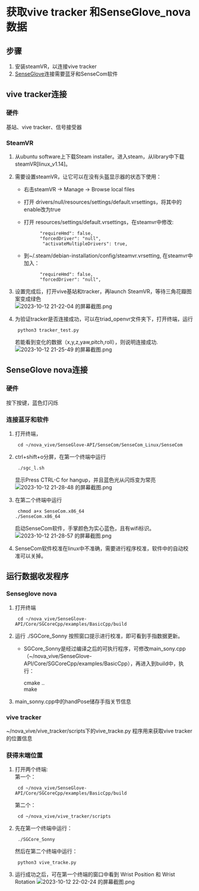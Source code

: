 # 获取vive tracker 和SenseGlove_nova数据
## 步骤
1. 安装steamVR，以连接vive tracker  
2. [SenseGlove](https://github.com/Adjuvo/SenseGlove-API)连接需要蓝牙和SenseCom软件  


## vive tracker连接
### 硬件
基站、vive tracker、信号接受器

### SteamVR
1. 从ubuntu software上下载Steam installer。进入steam，从library中下载steamVR[linux_v1.14]。  
2. 需要设置steamVR，让它可以在没有头盔显示器的状态下使用：  
    - 右击steamVR -> Manage -> Browse local files  
    - 打开 drivers/null/resources/settings/default.vrsettings，将其中的enable改为true
    - 打开 resources/settings/default.vrsettings，在steamvr中修改:  
  
                "requireHmd": false,  
                "forcedDriver": "null",  
                 "activateMultipleDrivers": true,   
   -  到~/.steam/debian-installation/config/steamvr.vrsetting, 在steamvr中加入：

                "requireHmd": false,  
                "forcedDriver": "null", 
    
3. 设置完成后，打开vive基站和tracker，再launch SteamVR，等待三角花瓣图案变成绿色  
   ![2023-10-12 21-22-04 的屏幕截图.png](https://s2.loli.net/2023/10/12/VGfUdPQN6LJeuiR.png)
4. 为验证tracker是否连接成功，可以在triad_openvr文件夹下，打开终端，运行  
   
        python3 tracker_test.py
    若能看到变化的数据（x,y,z,yaw,pitch,roll），则说明连接成功.
    ![2023-10-12 21-25-49 的屏幕截图.png](https://s2.loli.net/2023/10/12/8Fq5QwTELk6CsUn.png)
   

## SenseGlove nova连接
### 硬件
按下按键，蓝色灯闪烁
### 连接蓝牙和软件

1. 打开终端，  
   
        cd ~/nova_vive/SenseGlove-API/SenseCom/SenseCom_Linux/SenseCom
2. ctrl+shift+o分屏，在第一个终端中运行  
   
        ./sgc_l.sh  
   显示Press CTRL-C for hangup，并且蓝色光从闪烁变为常亮
   ![2023-10-12 21-28-48 的屏幕截图.png](https://s2.loli.net/2023/10/12/haVxf4OUsb9GmKN.png)
3. 在第二个终端中运行  
   
        chmod a+x SenseCom.x86_64
       ./SenseCom.x86_64  
   启动SenseCom软件，手掌颜色为实心蓝色，且有wifi标识。
   ![2023-10-12 21-28-57 的屏幕截图.png](https://s2.loli.net/2023/10/12/7hGOBZJXWcFaIKm.png)
4. SenseCom软件校准在linux中不准确，需要进行程序校准，软件中的自动校准可以关掉。

## 运行数据收发程序
### Senseglove nova
					
1. 打开终端   
   
        cd ~/nova_vive/SenseGlove-API/Core/SGCoreCpp/examples/BasicCpp/build
2. 运行  ./SGCore_Sonny 按照窗口提示进行校准，即可看到手指数据更新。  
   * SGCore_Sonny是经过编译之后的可执行程序，可修改main_sony.cpp（~/nova_vive/SenseGlove-API/Core/SGCoreCpp/examples/BasicCpp），再进入到build中，执行：
  
        cmake ..  
        make
3. main_sonny.cpp中的handPose储存手指关节信息  

### vive tracker

  ~/nova_vive/vive_tracker/scripts下的vive_tracke.py 程序用来获取vive tracker的位置信息

### 获得末端位置
1. 打开两个终端:  
    第一个：
        
        cd ~/nova_vive/SenseGlove-API/Core/SGCoreCpp/examples/BasicCpp/build
    第二个：

        cd ~/nova_vive/vive_tracker/scripts

2. 先在第一个终端中运行：  
   
        ./SGCore_Sonny
    然后在第二个终端中运行：

        python3 vive_tracke.py
3. 运行成功之后，可在第一个终端的窗口中看到 Wrist Position 和 Wrist Rotation
   ![2023-10-12 22-02-24 的屏幕截图.png](https://s2.loli.net/2023/10/12/yTIBanW7qPkuVbK.png)



   